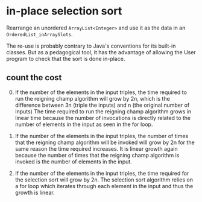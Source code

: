 # in-place selection sort

Rearrange
an unordered `ArrayList<Integer>`
and use it as the data in an `OrderedList_inArraySlots`.

The re-use is probably contrary to Java's conventions
for its built-in classes. But as a pedagogical tool,
it has the advantage of allowing
the User program to check that the sort
is done in-place.

## count the cost

0. If the number of the elements in the input triples,
the time required to run the reigning champ algorithm
will grow by 2n, which is the difference between 3n (triple the inputs) and n (the original number of inputs) The time required to run the reigning champ algorithm grows in linear time because the number of invocations is directly related to the number of elements in the input as seen in the for loop.

0. If the number of the elements in the input triples,
the number of times that the reigning champ algorithm
will be invoked will grow by 2n for the same reason the time required increases. It is linear growth again because the number of times that the reigning champ algorithm is invoked is the number of elements in the input.

0. If the number of the elements in the input triples,
the time required for the selection sort will grow by 2n. The selection sort algorithm relies on a for loop which iterates through each element in the input and thus the growth is linear.